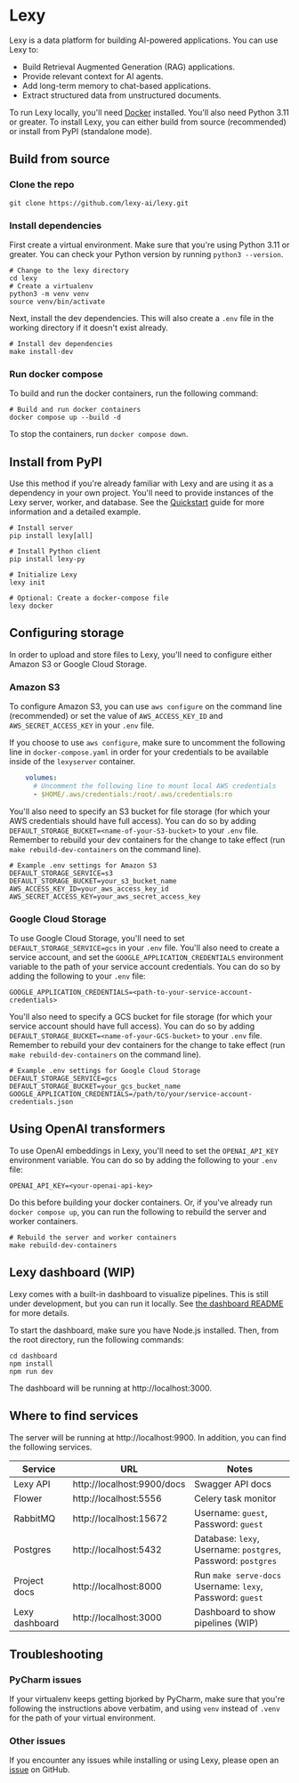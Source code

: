 # Lexy

Lexy is a data platform for building AI-powered applications. You can use Lexy to:

- Build Retrieval Augmented Generation (RAG) applications.
- Provide relevant context for AI agents.
- Add long-term memory to chat-based applications.
- Extract structured data from unstructured documents.

To run Lexy locally, you'll need [Docker](https://www.docker.com/get-started/) installed. You'll also need Python 3.11
or greater. To install Lexy, you can either build from source (recommended) or install from PyPI (standalone mode).

## Build from source

### Clone the repo

```Shell
git clone https://github.com/lexy-ai/lexy.git
```

### Install dependencies

First create a virtual environment. Make sure that you're using Python 3.11 or greater. You can check your Python
version by running `python3 --version`.

```Shell
# Change to the lexy directory
cd lexy
# Create a virtualenv
python3 -m venv venv
source venv/bin/activate
```

Next, install the dev dependencies. This will also create a `.env` file in the working directory if it doesn't
exist already.

```Shell
# Install dev dependencies
make install-dev
```

### Run docker compose

To build and run the docker containers, run the following command:

```Shell
# Build and run docker containers
docker compose up --build -d
```

To stop the containers, run `docker compose down`.

## Install from PyPI

Use this method if you're already familiar with Lexy and are using it as a dependency in your own project. You'll need
to provide instances of the Lexy server, worker, and database. See the [Quickstart](https://getlexy.com/quickstart/)
guide for more information and a detailed example.

```Shell
# Install server
pip install lexy[all]

# Install Python client
pip install lexy-py

# Initialize Lexy
lexy init

# Optional: Create a docker-compose file
lexy docker
```

## Configuring storage

In order to upload and store files to Lexy, you'll need to configure either Amazon S3 or Google Cloud Storage.

### Amazon S3

To configure Amazon S3, you can use `aws configure` on the command line (recommended) or set the value of
`AWS_ACCESS_KEY_ID` and `AWS_SECRET_ACCESS_KEY` in your `.env` file.

If you choose to use `aws configure`, make sure to uncomment the following line in `docker-compose.yaml`
in order for your credentials to be available inside of the `lexyserver` container.

```yaml
    volumes:
      # Uncomment the following line to mount local AWS credentials
      - $HOME/.aws/credentials:/root/.aws/credentials:ro
```

You'll also need to specify an S3 bucket for file storage (for which your AWS credentials should have full access).
You can do so by adding `DEFAULT_STORAGE_BUCKET=<name-of-your-S3-bucket>` to your `.env` file. Remember to rebuild
your dev containers for the change to take effect (run `make rebuild-dev-containers` on the command line).

```Shell
# Example .env settings for Amazon S3
DEFAULT_STORAGE_SERVICE=s3
DEFAULT_STORAGE_BUCKET=your_s3_bucket_name
AWS_ACCESS_KEY_ID=your_aws_access_key_id
AWS_SECRET_ACCESS_KEY=your_aws_secret_access_key
```

### Google Cloud Storage

To use Google Cloud Storage, you'll need to set `DEFAULT_STORAGE_SERVICE=gcs` in your `.env` file. You'll also need to
create a service account, and set the `GOOGLE_APPLICATION_CREDENTIALS` environment variable to the path of your service
account credentials. You can do so by adding the following to your `.env` file:

```Shell
GOOGLE_APPLICATION_CREDENTIALS=<path-to-your-service-account-credentials>
```

You'll also need to specify a GCS bucket for file storage (for which your service account should have full access).
You can do so by adding `DEFAULT_STORAGE_BUCKET=<name-of-your-GCS-bucket>` to your `.env` file. Remember to rebuild
your dev containers for the change to take effect (run `make rebuild-dev-containers` on the command line).

```Shell
# Example .env settings for Google Cloud Storage
DEFAULT_STORAGE_SERVICE=gcs
DEFAULT_STORAGE_BUCKET=your_gcs_bucket_name
GOOGLE_APPLICATION_CREDENTIALS=/path/to/your/service-account-credentials.json
```

## Using OpenAI transformers

To use OpenAI embeddings in Lexy, you'll need to set the `OPENAI_API_KEY` environment variable. You can do so by adding
the following to your `.env` file:

```Shell
OPENAI_API_KEY=<your-openai-api-key>
```

Do this before building your docker containers. Or, if you've already run `docker compose up`, you can run the
following to rebuild the server and worker containers.

```shell
# Rebuild the server and worker containers
make rebuild-dev-containers
```

## Lexy dashboard (WIP)

Lexy comes with a built-in dashboard to visualize pipelines. This is still under development, but you can run it locally.
See [the dashboard README](./dashboard/README.md) for more details.

To start the dashboard, make sure you have Node.js installed. Then, from the root directory, run the following commands:

```shell
cd dashboard
npm install
npm run dev
```

The dashboard will be running at http://localhost:3000.

## Where to find services

The server will be running at http://localhost:9900. In addition, you can find the following services.


| Service        | URL                        | Notes                                                         |
|----------------|----------------------------|---------------------------------------------------------------|
| Lexy API       | http://localhost:9900/docs | Swagger API docs                                              |
| Flower         | http://localhost:5556      | Celery task monitor                                           |
| RabbitMQ       | http://localhost:15672     | Username: `guest`, Password: `guest`                          |
| Postgres       | http://localhost:5432      | Database: `lexy`, Username: `postgres`, Password: `postgres`  |
| Project docs   | http://localhost:8000      | Run `make serve-docs`<br/>Username: `lexy`, Password: `guest` |
| Lexy dashboard | http://localhost:3000      | Dashboard to show pipelines (WIP)                             |

## Troubleshooting

### PyCharm issues

If your virtualenv keeps getting bjorked by PyCharm, make sure that you're following the instructions above verbatim,
and using `venv` instead of `.venv` for the path of your virtual environment.

### Other issues

If you encounter any issues while installing or using Lexy, please open an
[issue](https://github.com/lexy-ai/lexy/issues) on GitHub.
